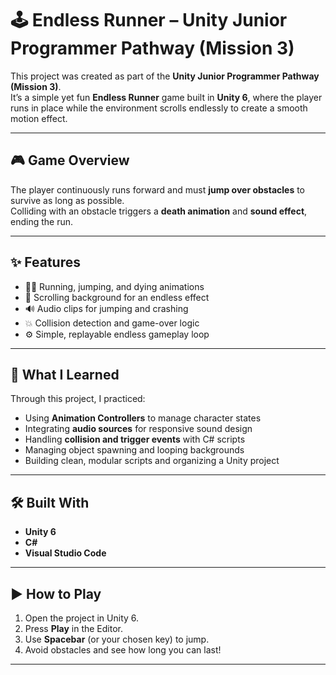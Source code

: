 # 🕹️ Endless Runner – Unity Junior Programmer Pathway (Mission 3)

This project was created as part of the **Unity Junior Programmer Pathway (Mission 3)**.  
It’s a simple yet fun **Endless Runner** game built in **Unity 6**, where the player runs in place while the environment scrolls endlessly to create a smooth motion effect.

---

## 🎮 Game Overview

The player continuously runs forward and must **jump over obstacles** to survive as long as possible.  
Colliding with an obstacle triggers a **death animation** and **sound effect**, ending the run.

---

## ✨ Features

- 🏃‍♂️ Running, jumping, and dying animations  
- 🌆 Scrolling background for an endless effect  
- 🔊 Audio clips for jumping and crashing  
- 💥 Collision detection and game-over logic  
- ⚙️ Simple, replayable endless gameplay loop  

---

## 🧠 What I Learned

Through this project, I practiced:
- Using **Animation Controllers** to manage character states  
- Integrating **audio sources** for responsive sound design  
- Handling **collision and trigger events** with C# scripts  
- Managing object spawning and looping backgrounds  
- Building clean, modular scripts and organizing a Unity project  

---

## 🛠️ Built With

- **Unity 6**
- **C#**
- **Visual Studio Code**

---

## ▶️ How to Play

1. Open the project in Unity 6.  
2. Press **Play** in the Editor.  
3. Use **Spacebar** (or your chosen key) to jump.  
4. Avoid obstacles and see how long you can last!  

---

